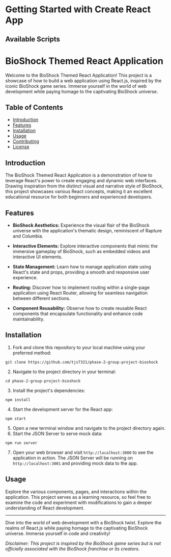 # Getting Started with Create React App

## Available Scripts

# BioShock Themed React Application

Welcome to the BioShock Themed React Application! This project is a showcase of how to build a web application using React.js, inspired by the iconic BioShock game series. Immerse yourself in the world of web development while paying homage to the captivating BioShock universe.

## Table of Contents

- [Introduction](#introduction)
- [Features](#features)
- [Installation](#installation)
- [Usage](#usage)
- [Contributing](#contributing)
- [License](#license)

## Introduction

The BioShock Themed React Application is a demonstration of how to leverage React's power to create engaging and dynamic web interfaces. Drawing inspiration from the distinct visual and narrative style of BioShock, this project showcases various React concepts, making it an excellent educational resource for both beginners and experienced developers.

## Features

- **BioShock Aesthetics:** Experience the visual flair of the BioShock universe with the application's thematic design, reminiscent of Rapture and Columbia.

- **Interactive Elements:** Explore interactive components that mimic the immersive gameplay of BioShock, such as embedded videos and interactive UI elements.

- **State Management:** Learn how to manage application state using React's state and props, providing a smooth and responsive user experience.

- **Routing:** Discover how to implement routing within a single-page application using React Router, allowing for seamless navigation between different sections.

- **Component Reusability:** Observe how to create reusable React components that encapsulate functionality and enhance code maintainability.

## Installation

1. Fork and clone this repository to your local machine using your preferred method:
```
git clone https://github.com/tjs7321/phase-2-group-project-bioshock
```
2. Navigate to the project directory in your terminal:
```
cd phase-2-group-project-bioshock
```
3. Install the project's dependencies:
```
npm install
```
4. Start the development server for the React app:
```
npm start
```
5. Open a new terminal window and navigate to the project directory again.
6. Start the JSON Server to serve mock data:
```
npm run server
```
7. Open your web browser and visit `http://localhost:3000` to see the application in action. The JSON Server will be running on `http://localhost:3001` and providing mock data to the app.
## Usage

Explore the various components, pages, and interactions within the application. This project serves as a learning resource, so feel free to examine the code and experiment with modifications to gain a deeper understanding of React development.

---

Dive into the world of web development with a BioShock twist. Explore the realms of React.js while paying homage to the captivating BioShock universe. Immerse yourself in code and creativity!

*Disclaimer: This project is inspired by the BioShock game series but is not officially associated with the BioShock franchise or its creators.*
